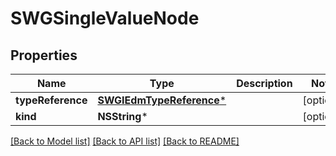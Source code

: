 # SWGSingleValueNode

## Properties
Name | Type | Description | Notes
------------ | ------------- | ------------- | -------------
**typeReference** | [**SWGIEdmTypeReference***](SWGIEdmTypeReference.md) |  | [optional] 
**kind** | **NSString*** |  | [optional] 

[[Back to Model list]](../README.md#documentation-for-models) [[Back to API list]](../README.md#documentation-for-api-endpoints) [[Back to README]](../README.md)


